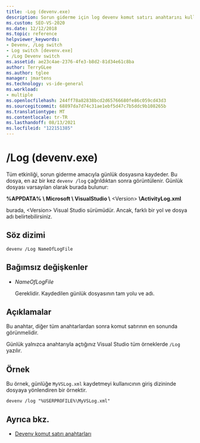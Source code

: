```yaml
---
title: -Log (devenv.exe)
description: Sorun giderme için log devenv komut satırı anahtarını kullanarak tüm etkinlikleri günlük dosyasına günlüğe kaydedin.
ms.custom: SEO-VS-2020
ms.date: 12/12/2018
ms.topic: reference
helpviewer_keywords:
- Devenv, /Log switch
- Log switch [devenv.exe]
- /Log Devenv switch
ms.assetid: ae23c4ae-2376-4fe3-b8d2-81d34e61c8ba
author: TerryGLee
ms.author: tglee
manager: jmartens
ms.technology: vs-ide-general
ms.workload:
- multiple
ms.openlocfilehash: 244ff78a82838bcd2d65766680fe86c059cd43d3
ms.sourcegitcommit: 68897da7d74c31ae1ebf5d47c7b5ddc9b108265b
ms.translationtype: MT
ms.contentlocale: tr-TR
ms.lasthandoff: 08/13/2021
ms.locfileid: "122151385"
---
```

# <a name="log-devenvexe"></a>/Log (devenv.exe)

Tüm etkinliği, sorun giderme amacıyla günlük dosyasına kaydeder. Bu dosya, en az bir kez `devenv /log` çağrıldıktan sonra görüntülenir. Günlük dosyası varsayılan olarak burada bulunur:

**%APPDATA% \\ Microsoft \\ VisualStudio \\** \<Version\> **\\ActivityLog.xml**

burada, \<Version\> Visual Studio sürümüdür. Ancak, farklı bir yol ve dosya adı belirtebilirsiniz.

## <a name="syntax"></a>Söz dizimi

```shell
devenv /Log NameOfLogFile
```

## <a name="arguments"></a>Bağımsız değişkenler

- *NameOfLogFile*

  Gereklidir. Kaydedilen günlük dosyasının tam yolu ve adı.

## <a name="remarks"></a>Açıklamalar

Bu anahtar, diğer tüm anahtarlardan sonra komut satırının en sonunda görünmelidir.

Günlük yalnızca anahtarıyla açtığınız Visual Studio tüm örneklerde `/Log` yazılır.

## <a name="example"></a>Örnek

Bu örnek, günlüğe `MyVSLog.xml` kaydetmeyi kullanıcının giriş dizininde dosyaya yönlendiren bir örnektir.

```shell
devenv /log "%USERPROFILE%\MyVSLog.xml"
```

## <a name="see-also"></a>Ayrıca bkz.

- [Devenv komut satırı anahtarları](../../ide/reference/devenv-command-line-switches.md)
